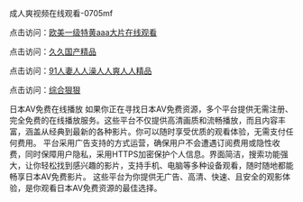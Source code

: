 成人爽视频在线观看-0705mf

点击访问：<a href="https://fdhf-454.pages.dev/">欧美一级特黄aaa大片在线观看</a>

点击访问：<a href="https://bered.pages.dev/">久久国产精品</a>

点击访问：<a href="https://rtj-3zo.pages.dev/">91人妻人人澡人人爽人人精品</a>

点击访问：<a href="https://vassv.pages.dev/">综合狠狠</a>

日本AV免费在线播放
如果你正在寻找日本AV免费资源，多个平台提供无需注册、完全免费的在线播放服务。这些平台不仅提供高清画质和流畅播放，而且内容丰富，涵盖从经典到最新的各种影片。你可以随时享受优质的观看体验，无需支付任何费用。
平台采用广告支持的方式运营，确保用户不会遭遇订阅费用或隐性收费，同时保障用户隐私，采用HTTPS加密保护个人信息。界面简洁，搜索功能强大，让你轻松找到感兴趣的影片，支持手机、电脑等多种设备观看，随时随地都能畅享日本AV免费影片。
这些平台为你提供无广告、高清、快速、且安全的观影体验，是你观看日本AV免费资源的最佳选择。

<span style="display:none;">[Canonical link](）</span>


